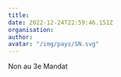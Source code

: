 ```yaml
---
title: 
date: 2022-12-24T22:59:46.151Z
organisation: 
author: 
avatar: "/img/pays/SN.svg"
---
```


Non au 3e Mandat